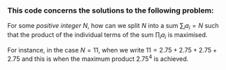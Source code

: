 ### This code concerns the solutions to the following problem:
For some <em>positive integer</em> $N$, how can we split $N$ into a sum $\sum_i a_i = N$ such that the product of the individual terms of the sum $\prod_i a_i$ is maximised.

For instance, in the case $N=11$, when we write $11 = 2.75+2.75+2.75+2.75$ and this is when the maximum product $2.75^4$ is achieved.
